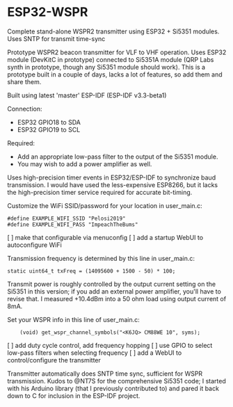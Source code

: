 # ESP32-WSPR
Complete stand-alone WSPR2 transmitter using ESP32 + Si5351 modules. Uses SNTP for transmit time-sync

Prototype WSPR2 beacon transmitter for VLF to VHF operation.
Uses ESP32 module (DevKitC in prototype) connected to Si5351A module (QRP Labs synth in prototype, though any Si5351 module should work).
This is a prototype built in a couple of days, lacks a lot of features, so add them and share them.

Built using latest 'master' ESP-IDF (ESP-IDF v3.3-beta1)

Connection:
  - ESP32 GPIO18 to SDA
  - ESP32 GPIO19 to SCL

Required:
- Add an appropriate low-pass filter to the output of the Si5351 module.
- You may wish to add a power amplifier as well.

Uses high-precision timer events in ESP32/ESP-IDF to synchronize baud transmission. I would have used the less-expensive ESP8266, but it lacks the high-precision timer service required for accurate bit-timing.

Customize the WiFi SSID/password for your location in user_main.c:
```
#define EXAMPLE_WIFI_SSID "Pelosi2019"
#define EXAMPLE_WIFI_PASS "ImpeachTheBums"
```
[ ] make that configurable via menuconfig
[ ] add a startup WebUI to autoconfigure WiFi

Transmission frequency is determined by this line in user_main.c:
```
static uint64_t txFreq = (14095600 + 1500 - 50) * 100;
```
Transmit power is roughly controlled by the output current setting on the Si5351 in this version; if you add an external power amplifier, you'll have to revise that. I measured +10.4dBm into a 50 ohm load using output current of 8mA.

Set your WSPR info in this line of user_main.c:
```
    (void) get_wspr_channel_symbols("<K6JQ> CM88WE 10", syms);
```

[ ] add duty cycle control, add frequency hopping
[ ] use GPIO to select low-pass filters when selecting frequency
[ ] add a WebUI to control/configure the transmitter

Transmitter automatically does SNTP time sync, sufficient for WSPR transmission.
Kudos to @NT7S for the comprehensive Si5351 code; I started with his Arduino library (that I previously contributed to) and pared it back down to C for inclusion in the ESP-IDF project.

